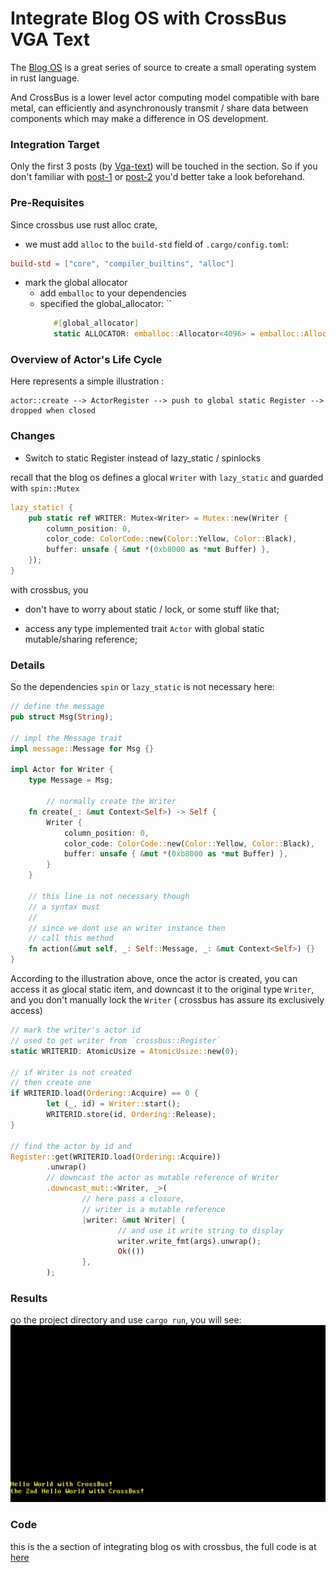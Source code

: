 # Integrate Blog OS with CrossBus VGA Text 

The [Blog OS](https://os.phil-opp.com/) is a great series of source to 
create a small operating system in rust language.

And CrossBus is a lower level actor computing model compatible with 
bare metal, can efficiently and asynchronously transmit / share data between
components which may make a difference in OS development.

### Integration Target
Only the first 3 posts (by [Vga-text](https://os.phil-opp.com/vga-text-mode/)) will be touched in the section. 
So if you don't familiar with [post-1](https://os.phil-opp.com/freestanding-rust-binary/) or [post-2](https://os.phil-opp.com/minimal-rust-kernel/) 
you'd better take a look beforehand.

### Pre-Requisites
Since crossbus use rust alloc crate, 

- we must add `alloc` to the `build-std` field of `.cargo/config.toml`:

```toml 
build-std = ["core", "compiler_builtins", "alloc"]
```
- mark the global allocator
  - add `emballoc` to your dependencies
  - specified the global_allocator: ``
    ```rust 
       #[global_allocator]
       static ALLOCATOR: emballoc::Allocator<4096> = emballoc::Allocator::new();
    ```

### Overview of Actor's Life Cycle
Here represents a simple illustration :

```
actor::create --> ActorRegister --> push to global static Register --> dropped when closed
```

### Changes 
- Switch to static Register instead of lazy_static / spinlocks

recall that the blog os defines a glocal `Writer` with `lazy_static` 
and guarded with `spin::Mutex`
```rust 
lazy_static! {
    pub static ref WRITER: Mutex<Writer> = Mutex::new(Writer {
        column_position: 0,
        color_code: ColorCode::new(Color::Yellow, Color::Black),
        buffer: unsafe { &mut *(0xb8000 as *mut Buffer) },
    });
}
```

with crossbus, you 

- don't have to worry about static / lock, or some stuff like that;

- access any type implemented trait `Actor` with global static mutable/sharing reference; 

### Details 

So the dependencies `spin` or `lazy_static` is not necessary here:

```rust 
// define the message
pub struct Msg(String);

// impl the Message trait
impl message::Message for Msg {}

impl Actor for Writer {
    type Message = Msg;

		// normally create the Writer
    fn create(_: &mut Context<Self>) -> Self {
        Writer {
            column_position: 0,
            color_code: ColorCode::new(Color::Yellow, Color::Black),
            buffer: unsafe { &mut *(0xb8000 as *mut Buffer) },
        }
    }

    // this line is not necessary though
    // a syntax must
    //
    // since we dont use an writer instance then
    // call this method
    fn action(&mut self, _: Self::Message, _: &mut Context<Self>) {}
}
```

According to the illustration above, 
once the actor is created, you can access it as glocal static item,
and downcast it to the original type `Writer`, and you don't 
manually lock the `Writer` ( crossbus has assure its exclusively access)
```rust 
// mark the writer's actor id
// used to get writer from `crossbus::Register`
static WRITERID: AtomicUsize = AtomicUsize::new(0);

// if Writer is not created
// then create one
if WRITERID.load(Ordering::Acquire) == 0 {
		let (_, id) = Writer::start();
		WRITERID.store(id, Ordering::Release);
}

// find the actor by id and
Register::get(WRITERID.load(Ordering::Acquire))
		.unwrap()
		// downcast the actor as mutable reference of Writer
		.downcast_mut::<Writer, _>(
				// here pass a closure,
				// writer is a mutable reference
				|writer: &mut Writer| {
						// and use it write string to display
						writer.write_fmt(args).unwrap();
						Ok(())
				},
		);
```

### Results
go the project directory and use `cargo run`, you will see:
![vga-text](../assets/vga-text.png)

### Code
this is the a section of integrating blog os with crossbus,
the full code is at [here](https://github.com/hominee/crossbus/tree/master/examples/blog-os/vga-text) 


